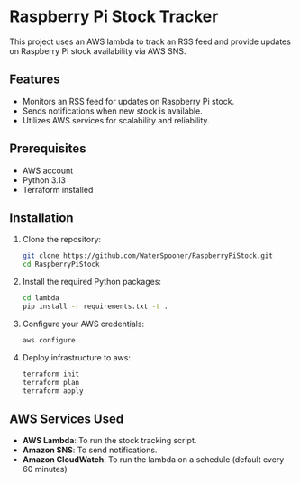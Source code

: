 # Raspberry Pi Stock Tracker

This project uses an AWS lambda to track an RSS feed and provide updates on Raspberry Pi stock availability via AWS SNS.

## Features

- Monitors an RSS feed for updates on Raspberry Pi stock.
- Sends notifications when new stock is available.
- Utilizes AWS services for scalability and reliability.

## Prerequisites

- AWS account
- Python 3.13
- Terraform installed

## Installation

1. Clone the repository:
    ```bash
    git clone https://github.com/WaterSpooner/RaspberryPiStock.git
    cd RaspberryPiStock
    ```

2. Install the required Python packages:
    ```bash
    cd lambda
    pip install -r requirements.txt -t .
    ```

3. Configure your AWS credentials:
    ```bash
    aws configure
    ```

3. Deploy infrastructure to aws:
    ```bash
    terraform init
    terraform plan
    terraform apply
    ```

## AWS Services Used

- **AWS Lambda**: To run the stock tracking script.
- **Amazon SNS**: To send notifications.
- **Amazon CloudWatch**: To run the lambda on a schedule (default every 60 minutes)
